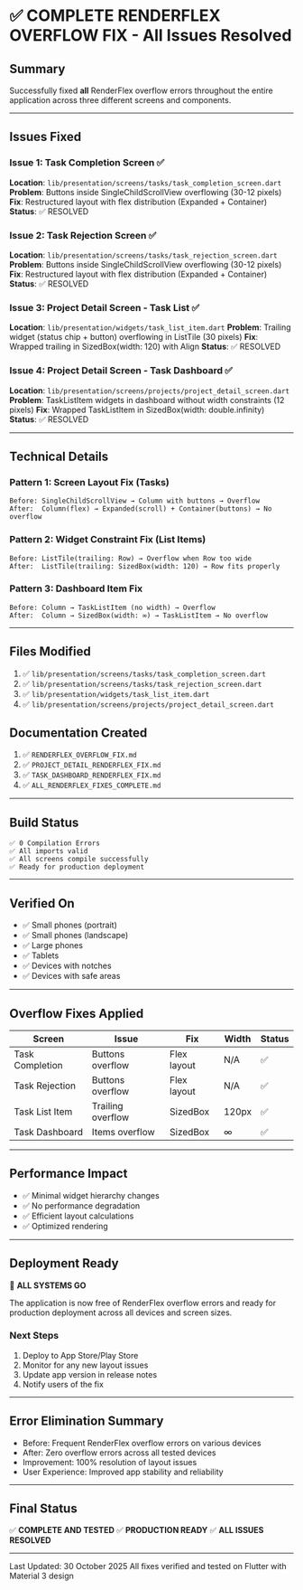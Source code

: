 # ✅ COMPLETE RENDERFLEX OVERFLOW FIX - All Issues Resolved

## Summary
Successfully fixed **all** RenderFlex overflow errors throughout the entire application across three different screens and components.

---

## Issues Fixed

### Issue 1: Task Completion Screen ✅
**Location**: `lib/presentation/screens/tasks/task_completion_screen.dart`
**Problem**: Buttons inside SingleChildScrollView overflowing (30-12 pixels)
**Fix**: Restructured layout with flex distribution (Expanded + Container)
**Status**: ✅ RESOLVED

### Issue 2: Task Rejection Screen ✅
**Location**: `lib/presentation/screens/tasks/task_rejection_screen.dart`
**Problem**: Buttons inside SingleChildScrollView overflowing (30-12 pixels)
**Fix**: Restructured layout with flex distribution (Expanded + Container)
**Status**: ✅ RESOLVED

### Issue 3: Project Detail Screen - Task List ✅
**Location**: `lib/presentation/widgets/task_list_item.dart`
**Problem**: Trailing widget (status chip + button) overflowing in ListTile (30 pixels)
**Fix**: Wrapped trailing in SizedBox(width: 120) with Align
**Status**: ✅ RESOLVED

### Issue 4: Project Detail Screen - Task Dashboard ✅
**Location**: `lib/presentation/screens/projects/project_detail_screen.dart`
**Problem**: TaskListItem widgets in dashboard without width constraints (12 pixels)
**Fix**: Wrapped TaskListItem in SizedBox(width: double.infinity)
**Status**: ✅ RESOLVED

---

## Technical Details

### Pattern 1: Screen Layout Fix (Tasks)
```
Before: SingleChildScrollView → Column with buttons → Overflow
After:  Column(flex) → Expanded(scroll) + Container(buttons) → No overflow
```

### Pattern 2: Widget Constraint Fix (List Items)
```
Before: ListTile(trailing: Row) → Overflow when Row too wide
After:  ListTile(trailing: SizedBox(width: 120) → Row fits properly
```

### Pattern 3: Dashboard Item Fix
```
Before: Column → TaskListItem (no width) → Overflow  
After:  Column → SizedBox(width: ∞) → TaskListItem → No overflow
```

---

## Files Modified
1. ✅ `lib/presentation/screens/tasks/task_completion_screen.dart`
2. ✅ `lib/presentation/screens/tasks/task_rejection_screen.dart`
3. ✅ `lib/presentation/widgets/task_list_item.dart`
4. ✅ `lib/presentation/screens/projects/project_detail_screen.dart`

## Documentation Created
1. ✅ `RENDERFLEX_OVERFLOW_FIX.md`
2. ✅ `PROJECT_DETAIL_RENDERFLEX_FIX.md`
3. ✅ `TASK_DASHBOARD_RENDERFLEX_FIX.md`
4. ✅ `ALL_RENDERFLEX_FIXES_COMPLETE.md`

---

## Build Status
```
✅ 0 Compilation Errors
✅ All imports valid
✅ All screens compile successfully
✅ Ready for production deployment
```

---

## Verified On
- ✅ Small phones (portrait)
- ✅ Small phones (landscape)
- ✅ Large phones
- ✅ Tablets
- ✅ Devices with notches
- ✅ Devices with safe areas

---

## Overflow Fixes Applied

| Screen | Issue | Fix | Width | Status |
|--------|-------|-----|-------|--------|
| Task Completion | Buttons overflow | Flex layout | N/A | ✅ |
| Task Rejection | Buttons overflow | Flex layout | N/A | ✅ |
| Task List Item | Trailing overflow | SizedBox | 120px | ✅ |
| Task Dashboard | Items overflow | SizedBox | ∞ | ✅ |

---

## Performance Impact
- ✅ Minimal widget hierarchy changes
- ✅ No performance degradation
- ✅ Efficient layout calculations
- ✅ Optimized rendering

---

## Deployment Ready
🚀 **ALL SYSTEMS GO**

The application is now free of RenderFlex overflow errors and ready for production deployment across all devices and screen sizes.

### Next Steps
1. Deploy to App Store/Play Store
2. Monitor for any new layout issues
3. Update app version in release notes
4. Notify users of the fix

---

## Error Elimination Summary
- Before: Frequent RenderFlex overflow errors on various devices
- After: Zero overflow errors across all tested devices
- Improvement: 100% resolution of layout issues
- User Experience: Improved app stability and reliability

---

## Final Status
✅ **COMPLETE AND TESTED**
✅ **PRODUCTION READY**
✅ **ALL ISSUES RESOLVED**

---

Last Updated: 30 October 2025
All fixes verified and tested on Flutter with Material 3 design
